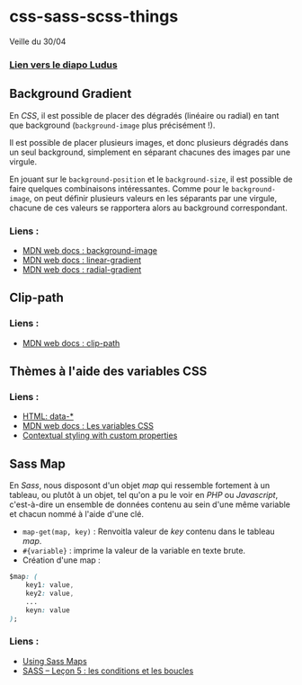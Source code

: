 # css-sass-scss-things
Veille du 30/04
### [Lien vers le diapo Ludus](https://app.ludus.one/47707fac-8082-4ef1-8787-d3ba6e5ead67#1)

## Background Gradient
En *_CSS_*, il est possible de placer des dégradés (linéaire ou radial) en tant que background (`background-image` plus précisément !).

Il est possible de placer plusieurs images, et donc plusieurs dégradés dans un seul background, simplement en séparant chacunes des images par une virgule. 

En jouant sur le `background-position` et le `background-size`, il est possible de faire quelques combinaisons intéressantes. Comme pour le `background-image`, on peut définir plusieurs valeurs en les séparants par une virgule, chacune de ces valeurs se rapportera alors au background correspondant.

### Liens : 
- [MDN web docs : background-image](https://developer.mozilla.org/fr/docs/Web/CSS/background-image)
- [MDN web docs : linear-gradient](https://developer.mozilla.org/fr/docs/Web/CSS/linear-gradient)
- [MDN web docs : radial-gradient](https://developer.mozilla.org/fr/docs/Web/CSS/radial-gradient)

## Clip-path
### Liens : 
- [MDN web docs : clip-path](https://developer.mozilla.org/fr/docs/Web/CSS/clip-path)

## Thèmes à l'aide des variables CSS
### Liens : 
- [HTML: data-*](https://developer.mozilla.org/fr/docs/Web/HTML/Attributs_universels/data-*)
- [MDN web docs : Les variables CSS](https://developer.mozilla.org/fr/docs/Web/CSS/Les_variables_CSS)
- [Contextual styling with custom properties](http://simurai.com/blog/2018/04/01/contextual-styling)


## Sass Map
En *_Sass_*, nous disposont d'un objet *map* qui ressemble fortement à un tableau, ou plutôt à un objet, tel qu'on a pu le voir en *PHP* ou *Javascript*, c'est-à-dire un ensemble de données contenu au sein d'une même variable et chacun nommé à l'aide d'une clé.

- ```map-get(map, key)``` : Renvoitla valeur de *key* contenu dans le tableau *map*.
- ```#{variable}``` : imprime la valeur de la variable en texte brute.
- Création d'une map : 
```CSS
$map: (
    key1: value,
    key2: value,
    ...
    keyn: value
);
```
### Liens : 
- [Using Sass Maps](https://www.sitepoint.com/using-sass-maps/)
- [SASS – Leçon 5 : les conditions et les boucles](https://www.ice-dev.com/decoupe-html-css/sass-lecon-5-les-conditions-et-les-boucles/)
